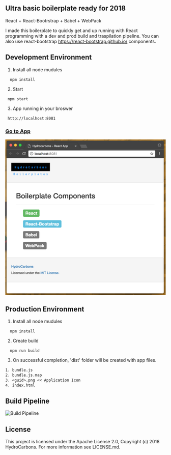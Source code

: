 ## Ultra basic boilerplate ready for 2018
React + React-Bootrstrap + Babel + WebPack

I made this boilerplate to quickly get and up running with React programming with a dev and prod build and traspilation pipeline. You can also use react-bootstrap https://react-bootstrap.github.io/ components.

## Development Environment

1. Install all node mudules
```
  npm install
```

2. Start 
```
 npm start
```

3. App running in your broswer
```
 http://localhost:8081
```

### <a href="http://localhost:8081" target="_blank">Go to App</a>

![Alt text](https://github.com/HydroCarbons/basic-react-boilerplate/blob/master/docs/app.png)

## Production Environment

1. Install all node mudules
```
  npm install
```

2. Create build
```
  npm run build
```

3. On successful completion, 'dist' folder will be created with app files.
```
1. bundle.js
2. bundle.js.map
3. <guid>.png << Application Icon
4. index.html 
```

## Build Pipeline

![Build Pipeline](https://github.com/HydroCarbons/basic-react-boilerplate-2018/blob/master/docs/workflow.png)


## License
This project is licensed under the Apache License 2.0, Copyright (c) 2018 HydroCarbons. For more information see LICENSE.md.
